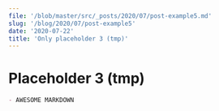 ```yaml
---
file: '/blob/master/src/_posts/2020/07/post-example5.md'
slug: '/blog/2020/07/post-example5'
date: '2020-07-22'
title: 'Only placeholder 3 (tmp)'
---
```


# Placeholder 3 (tmp)

```markdown
- AWESOME MARKDOWN
```
